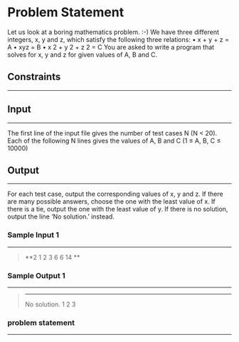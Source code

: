 
# Problem Statement
Let us look at a boring mathematics problem. :-)
We have three different integers, x, y and z, which satisfy the following three relations:
• x + y + z = A
• xyz = B
• x
2 + y
2 + z
2 = C
You are asked to write a program that solves for x, y and z for given values of A, B and C.

## Constraints
---


## Input
----
The first line of the input file gives the number of test cases N (N < 20). Each of the following N lines
gives the values of A, B and C (1 ≤ A, B, C ≤ 10000)


## Output
---
For each test case, output the corresponding values of x, y and z. If there are many possible answers,
choose the one with the least value of x. If there is a tie, output the one with the least value of y.
If there is no solution, output the line ‘No solution.’ instead.

### Sample Input 1
----
> **2
1 2 3
6 6 14
**

### Sample Output  1
----
> ** **
> No solution.
1 2 3


### problem statement
---
